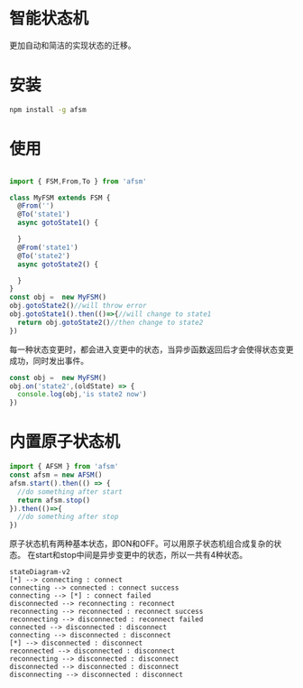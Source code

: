 # 智能状态机

更加自动和简洁的实现状态的迁移。

# 安装 
  
  ```bash
  npm install -g afsm
  ```
# 使用

```ts

import { FSM,From,To } from 'afsm'

class MyFSM extends FSM {
  @From('')
  @To('state1')
  async gotoState1() {

  }
  @From('state1')
  @To('state2')
  async gotoState2() {

  }
}
const obj =  new MyFSM()
obj.gotoState2()//will throw error
obj.gotoState1().then(()=>{//will change to state1
  return obj.gotoState2()//then change to state2
})

```
每一种状态变更时，都会进入变更中的状态，当异步函数返回后才会使得状态变更成功，同时发出事件。
```ts
const obj =  new MyFSM()
obj.on('state2',(oldState) => {
  console.log(obj,'is state2 now')
})
```

# 内置原子状态机
  
```ts
import { AFSM } from 'afsm'
const afsm = new AFSM()
afsm.start().then(() => {
  //do something after start
  return afsm.stop()
}).then(()=>{
  //do something after stop
})
```
原子状态机有两种基本状态，即ON和OFF。可以用原子状态机组合成复杂的状态。
在start和stop中间是异步变更中的状态，所以一共有4种状态。

```mermaid
stateDiagram-v2
[*] --> connecting : connect
connecting --> connected : connect success
connecting --> [*] : connect failed
disconnected --> reconnecting : reconnect
reconnecting --> reconnected : reconnect success
reconnecting --> disconnected : reconnect failed
connected --> disconnected : disconnect
connecting --> disconnected : disconnect
[*] --> disconnected : disconnect
reconnected --> disconnected : disconnect
reconnecting --> disconnected : disconnect
disconnected --> disconnected : disconnect
disconnecting --> disconnected : disconnect
```